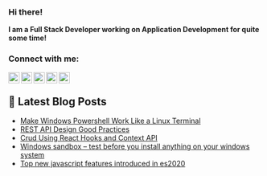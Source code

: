 ### Hi there!
**I am a Full Stack Developer working on Application Development for quite some time!**

### Connect with me:

[<img align="left" alt="mushfiqweb | Stackoverflow" width="22px" src="https://cdn.jsdelivr.net/npm/simple-icons@v3/icons/stackoverflow.svg" />][stackoverflow]
[<img align="left" alt="mushfiqweb | Facebook" width="22px" src="https://cdn.jsdelivr.net/npm/simple-icons@v3/icons/facebook.svg" />][facebook]
[<img align="left" alt="mushfiqweb | Twitter" width="22px" src="https://cdn.jsdelivr.net/npm/simple-icons@v3/icons/twitter.svg" />][twitter]
[<img align="left" alt="mushfiqweb | LinkedIn" width="22px" src="https://cdn.jsdelivr.net/npm/simple-icons@v3/icons/linkedin.svg" />][linkedin]
[<img align="left" alt="mushfiqweb | Instagram" width="22px" src="https://cdn.jsdelivr.net/npm/simple-icons@v3/icons/instagram.svg" />][instagram]

<br />

## 📕 Latest Blog Posts

<!-- BLOG-POST-LIST:START -->
- [Make Windows Powershell Work Like a Linux Terminal](https://www.mushfiqweb.com/make-windows-powershell-work-like-a-linux-terminal/)
- [REST API Design Good Practices](https://www.mushfiqweb.com/rest-api-design-good-practices/)
- [Crud Using React Hooks and Context API](https://www.mushfiqweb.com/crud-using-react-hooks-and-context-api/)
- [Windows sandbox – test before you install anything on your windows system](https://www.mushfiqweb.com/windows-sandbox-test-before-you-install-anything-on-your-windows-system/)
- [Top new javascript features introduced in es2020](https://www.mushfiqweb.com/top-new-javascript-features-of-es2020/)
<!-- BLOG-POST-LIST:END -->


[facebook]: https://fb.me/shiss
[website]: https://mushfiqweb.com
[twitter]: https://twitter.com/mushfiqweb
[instagram]: https://instagram.com/mushfiqweb
[linkedin]: https://linkedin.com/in/mushfiqweb
[stackoverflow]: https://stackoverflow.com/story/mushfiqweb





